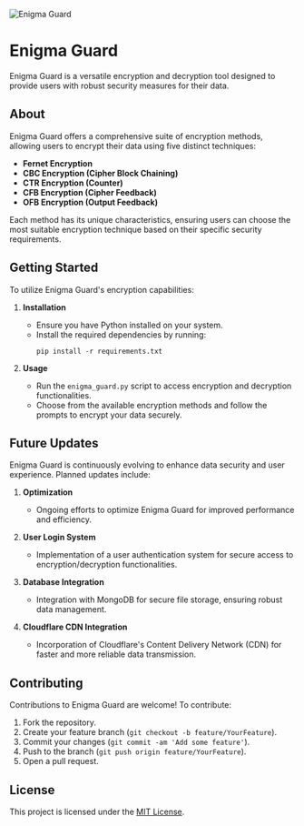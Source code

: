 ![Enigma Guard](https://i.imgur.com/ITZs8vh.png)

# Enigma Guard

Enigma Guard is a versatile encryption and decryption tool designed to provide users with robust security measures for their data.

## About

Enigma Guard offers a comprehensive suite of encryption methods, allowing users to encrypt their data using five distinct techniques:

- **Fernet Encryption**
- **CBC Encryption (Cipher Block Chaining)**
- **CTR Encryption (Counter)**
- **CFB Encryption (Cipher Feedback)**
- **OFB Encryption (Output Feedback)**

Each method has its unique characteristics, ensuring users can choose the most suitable encryption technique based on their specific security requirements.

## Getting Started

To utilize Enigma Guard's encryption capabilities:

1. **Installation**
   - Ensure you have Python installed on your system.
   - Install the required dependencies by running:
     ```
     pip install -r requirements.txt
     ```

2. **Usage**
   - Run the `enigma_guard.py` script to access encryption and decryption functionalities.
   - Choose from the available encryption methods and follow the prompts to encrypt your data securely.

## Future Updates

Enigma Guard is continuously evolving to enhance data security and user experience. Planned updates include:

1. **Optimization**
   - Ongoing efforts to optimize Enigma Guard for improved performance and efficiency.

2. **User Login System**
   - Implementation of a user authentication system for secure access to encryption/decryption functionalities.

3. **Database Integration**
   - Integration with MongoDB for secure file storage, ensuring robust data management.

4. **Cloudflare CDN Integration**
   - Incorporation of Cloudflare's Content Delivery Network (CDN) for faster and more reliable data transmission.

## Contributing

Contributions to Enigma Guard are welcome! To contribute:

1. Fork the repository.
2. Create your feature branch (`git checkout -b feature/YourFeature`).
3. Commit your changes (`git commit -am 'Add some feature'`).
4. Push to the branch (`git push origin feature/YourFeature`).
5. Open a pull request.

## License

This project is licensed under the [MIT License](LICENSE).
